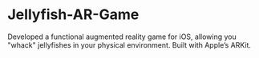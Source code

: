 # Jellyfish-AR-Game
Developed a functional augmented reality game for iOS, allowing you "whack" jellyfishes in your physical environment. Built with Apple’s ARKit.
